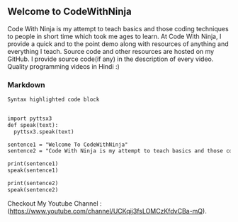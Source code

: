 ## Welcome to CodeWithNinja

Code With Ninja is my attempt to teach basics and those coding techniques to people in short time which took me ages to learn. At Code With Ninja, I provide a quick and to the point demo along with resources of anything and everything I teach. Source code and other resources are hosted on my GitHub. I provide source code(if any) in the description of every video. Quality programming videos in Hindi :)

### Markdown

```markdown
Syntax highlighted code block


import pyttsx3
def speak(text):
  pyttsx3.speak(text)

sentence1 = "Welcome To CodeWithNinja"
sentence2 = "Code With Ninja is my attempt to teach basics and those coding techniques to people in short time which took me ages to learn"

print(sentence1)
speak(sentence1)

print(sentence2)
speak(sentence2)
```

Checkout My Youtube Channel : (https://www.youtube.com/channel/UCKqij3fsLOMCzKfdvCBa-mQ).
